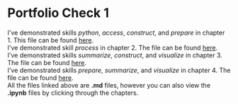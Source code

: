 # Portfolio Check 1

I've demonstrated skills *python*, *access*, *construct*, and *prepare* in chapter 1. This file can be found [here](check1/Chapter_1.md).
<br>
I've demonstrated skill *process* in chapter 2. The file can be found [here](check1/Chapter_2.md). 
<br>
I've demonstrated skills *summarize*, *construct*, and *visualize* in chapter 3. The file can be found [here](check1/Chapter_3.md). 
<br>
I've demonstrated skills *prepare*, *summarize*, and *visualize* in chapter 4. The file can be found [here](check1/Chapter_4.md).
<br>
All the files linked above are **.md** files, however you can also view the **.ipynb** files by clicking through the chapters.
